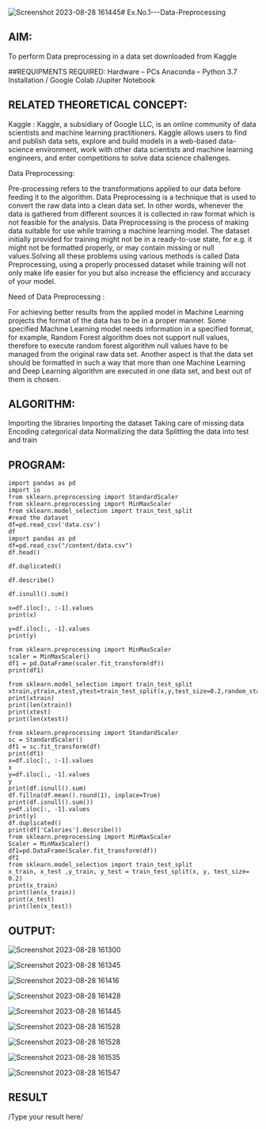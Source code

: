 ![Screenshot 2023-08-28 161445](https://github.com/NivethaKumar30/Ex.No.1---Data-Preprocessing/assets/119559844/5125d305-88ef-44b0-b8a9-b8bce78c8040)# Ex.No.1---Data-Preprocessing
## AIM:

To perform Data preprocessing in a data set downloaded from Kaggle

##REQUIPMENTS REQUIRED:
Hardware – PCs
Anaconda – Python 3.7 Installation / Google Colab /Jupiter Notebook

## RELATED THEORETICAL CONCEPT:

Kaggle :
Kaggle, a subsidiary of Google LLC, is an online community of data scientists and machine learning practitioners. Kaggle allows users to find and publish data sets, explore and build models in a web-based data-science environment, work with other data scientists and machine learning engineers, and enter competitions to solve data science challenges.

Data Preprocessing:

Pre-processing refers to the transformations applied to our data before feeding it to the algorithm. Data Preprocessing is a technique that is used to convert the raw data into a clean data set. In other words, whenever the data is gathered from different sources it is collected in raw format which is not feasible for the analysis.
Data Preprocessing is the process of making data suitable for use while training a machine learning model. The dataset initially provided for training might not be in a ready-to-use state, for e.g. it might not be formatted properly, or may contain missing or null values.Solving all these problems using various methods is called Data Preprocessing, using a properly processed dataset while training will not only make life easier for you but also increase the efficiency and accuracy of your model.

Need of Data Preprocessing :

For achieving better results from the applied model in Machine Learning projects the format of the data has to be in a proper manner. Some specified Machine Learning model needs information in a specified format, for example, Random Forest algorithm does not support null values, therefore to execute random forest algorithm null values have to be managed from the original raw data set.
Another aspect is that the data set should be formatted in such a way that more than one Machine Learning and Deep Learning algorithm are executed in one data set, and best out of them is chosen.


## ALGORITHM:
Importing the libraries
Importing the dataset
Taking care of missing data
Encoding categorical data
Normalizing the data
Splitting the data into test and train

## PROGRAM:
```
import pandas as pd
import io
from sklearn.preprocessing import StandardScaler
from sklearn.preprocessing import MinMaxScaler
from sklearn.model_selection import train_test_split
#read the dataset
df=pd.read_csv('data.csv')
df
import pandas as pd
df=pd.read_csv("/content/data.csv")
df.head()

df.duplicated()

df.describe()

df.isnull().sum()

x=df.iloc[:, :-1].values
print(x)

y=df.iloc[:, -1].values
print(y)

from sklearn.preprocessing import MinMaxScaler
scaler = MinMaxScaler()
df1 = pd.DataFrame(scaler.fit_transform(df))
print(df1)

from sklearn.model_selection import train_test_split
xtrain,ytrain,xtest,ytest=train_test_split(x,y,test_size=0.2,random_state=2)
print(xtrain)
print(len(xtrain))
print(xtest)
print(len(xtest))

from sklearn.preprocessing import StandardScaler
sc = StandardScaler()
df1 = sc.fit_transform(df)
print(df1)
x=df.iloc[:, :-1].values
x
y=df.iloc[:, -1].values
y
print(df.isnull().sum)
df.fillna(df.mean().round(1), inplace=True)
print(df.isnull().sum())
y=df.iloc[:, -1].values
print(y)
df.duplicated()
print(df['Calories'].describe())
from sklearn.preprocessing import MinMaxScaler
Scaler = MinMaxScaler()
df1=pd.DataFrame(Scaler.fit_transform(df))
df1
from sklearn.model_selection import train_test_split
x_train, x_test ,y_train, y_test = train_test_split(x, y, test_size= 0.2)
print(x_train)
print(len(x_train))
print(x_test)
print(len(x_test))

```

## OUTPUT:


![Screenshot 2023-08-28 161300](https://github.com/NivethaKumar30/Ex.No.1---Data-Preprocessing/assets/119559844/ca3bc8b9-b302-4989-8e2c-8e76de86379a)

![Screenshot 2023-08-28 161345](https://github.com/NivethaKumar30/Ex.No.1---Data-Preprocessing/assets/119559844/1f00d9a4-8177-49c1-8cee-218619c84858)

![Screenshot 2023-08-28 161416](https://github.com/NivethaKumar30/Ex.No.1---Data-Preprocessing/assets/119559844/1f8bc898-cce2-4bcf-a28c-fb8b3fbb9d71)

![Screenshot 2023-08-28 161428](https://github.com/NivethaKumar30/Ex.No.1---Data-Preprocessing/assets/119559844/34c70802-a329-497d-8052-19a57aa49338)

![Screenshot 2023-08-28 161445](https://github.com/NivethaKumar30/Ex.No.1---Data-Preprocessing/assets/119559844/9746b823-db48-40e9-a5a5-b0d340716443)

![Screenshot 2023-08-28 161528](https://github.com/NivethaKumar30/Ex.No.1---Data-Preprocessing/assets/119559844/9ecc469c-1469-4f9a-a219-06e53cc535ae)

![Screenshot 2023-08-28 161528](https://github.com/NivethaKumar30/Ex.No.1---Data-Preprocessing/assets/119559844/b8c93fdd-f11f-4508-a958-187290835b24)

![Screenshot 2023-08-28 161535](https://github.com/NivethaKumar30/Ex.No.1---Data-Preprocessing/assets/119559844/7c7524dc-c6a7-4e40-b223-97d15769875e)

![Screenshot 2023-08-28 161547](https://github.com/NivethaKumar30/Ex.No.1---Data-Preprocessing/assets/119559844/0e22c5e0-39ec-4e46-ba09-85d402957dde)



## RESULT
/Type your result here/
